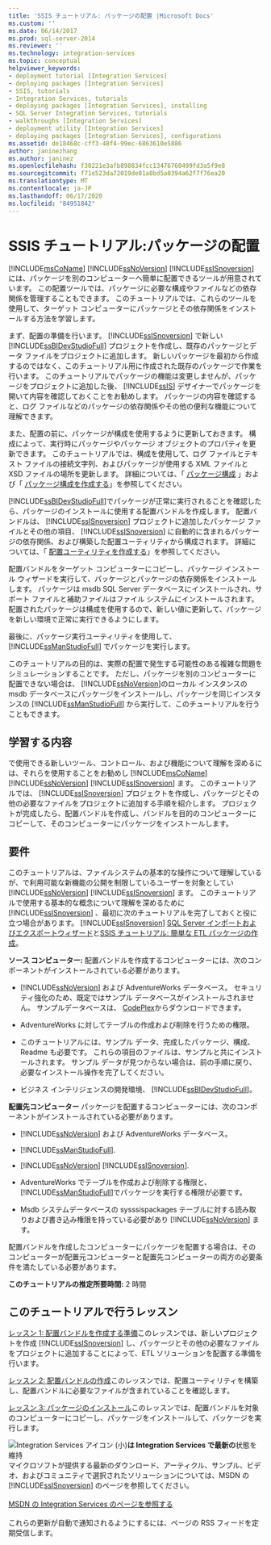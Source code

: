 ```yaml
---
title: 'SSIS チュートリアル: パッケージの配置 |Microsoft Docs'
ms.custom: ''
ms.date: 06/14/2017
ms.prod: sql-server-2014
ms.reviewer: ''
ms.technology: integration-services
ms.topic: conceptual
helpviewer_keywords:
- deployment tutorial [Integration Services]
- deploying packages [Integration Services]
- SSIS, tutorials
- Integration Services, tutorials
- deploying packages [Integration Services], installing
- SQL Server Integration Services, tutorials
- walkthroughs [Integration Services]
- deployment utility [Integration Services]
- deploying packages [Integration Services], configurations
ms.assetid: de18468c-cff3-48f4-99ec-6863610e5886
author: janinezhang
ms.author: janinez
ms.openlocfilehash: f30221e3afb898834fcc13476760499fd3a5f9e8
ms.sourcegitcommit: f71e523da72019de81a8bd5a0394a62f7f76ea20
ms.translationtype: MT
ms.contentlocale: ja-JP
ms.lasthandoff: 06/17/2020
ms.locfileid: "84951842"
---
```

# <a name="ssis-tutorial-deploying-packages"></a>SSIS チュートリアル:パッケージの配置
  [!INCLUDE[msCoName](../includes/msconame-md.md)] [!INCLUDE[ssNoVersion](../includes/ssnoversion-md.md)] [!INCLUDE[ssISnoversion](../includes/ssisnoversion-md.md)] には、パッケージを別のコンピューターへ簡単に配置できるツールが用意されています。 この配置ツールでは、パッケージに必要な構成やファイルなどの依存関係を管理することもできます。 このチュートリアルでは、これらのツールを使用して、ターゲット コンピューターにパッケージとその依存関係をインストールする方法を学習します。

 まず、配置の準備を行います。 [!INCLUDE[ssISnoversion](../includes/ssisnoversion-md.md)] で新しい [!INCLUDE[ssBIDevStudioFull](../includes/ssbidevstudiofull-md.md)] プロジェクトを作成し、既存のパッケージとデータ ファイルをプロジェクトに追加します。 新しいパッケージを最初から作成するのではなく、このチュートリアル用に作成された既存のパッケージで作業を行います。 このチュートリアルでパッケージの機能は変更しませんが、パッケージをプロジェクトに追加した後、 [!INCLUDE[ssIS](../includes/ssis-md.md)] デザイナーでパッケージを開いて内容を確認しておくことをお勧めします。 パッケージの内容を確認すると、ログ ファイルなどのパッケージの依存関係やその他の便利な機能について理解できます。

 また、配置の前に、パッケージが構成を使用するように更新しておきます。 構成によって、実行時にパッケージやパッケージ オブジェクトのプロパティを更新できます。 このチュートリアルでは、構成を使用して、ログ ファイルとテキスト ファイルの接続文字列、およびパッケージが使用する XML ファイルと XSD ファイルの場所を更新します。 詳細については、「 [パッケージ構成](../../2014/integration-services/package-configurations.md) 」および「 [パッケージ構成を作成する](../../2014/integration-services/create-package-configurations.md)」を参照してください。

 [!INCLUDE[ssBIDevStudioFull](../includes/ssbidevstudiofull-md.md)]でパッケージが正常に実行されることを確認したら、パッケージのインストールに使用する配置バンドルを作成します。 配置バンドルは、 [!INCLUDE[ssISnoversion](../includes/ssisnoversion-md.md)] プロジェクトに追加したパッケージ ファイルとその他の項目、 [!INCLUDE[ssISnoversion](../includes/ssisnoversion-md.md)] に自動的に含まれるパッケージの依存関係、および構築した配置ユーティリティから構成されます。 詳細については、「 [配置ユーティリティを作成する](../../2014/integration-services/create-a-deployment-utility.md)」を参照してください。

 配置バンドルをターゲット コンピューターにコピーし、パッケージ インストール ウィザードを実行して、パッケージとパッケージの依存関係をインストールします。 パッケージは msdb SQL Server データベースにインストールされ、サポート ファイルと補助ファイルはファイル システムにインストールされます。 配置されたパッケージは構成を使用するので、新しい値に更新して、パッケージを新しい環境で正常に実行できるようにします。

 最後に、パッケージ実行ユーティリティを使用して、 [!INCLUDE[ssManStudioFull](../includes/ssmanstudiofull-md.md)] でパッケージを実行します。

 このチュートリアルの目的は、実際の配置で発生する可能性のある複雑な問題をシミュレーションすることです。 ただし、パッケージを別のコンピューターに配置できない場合は、 [!INCLUDE[ssNoVersion](../includes/ssnoversion-md.md)]のローカル インスタンスの msdb データベースにパッケージをインストールし、パッケージを同じインスタンスの [!INCLUDE[ssManStudioFull](../includes/ssmanstudiofull-md.md)] から実行して、このチュートリアルを行うこともできます。

## <a name="what-you-will-learn"></a>学習する内容
 で使用できる新しいツール、コントロール、および機能について理解を深めるには、それらを使用することをお勧めし [!INCLUDE[msCoName](../includes/msconame-md.md)] [!INCLUDE[ssNoVersion](../includes/ssnoversion-md.md)] [!INCLUDE[ssISnoversion](../includes/ssisnoversion-md.md)] ます。 このチュートリアルでは、 [!INCLUDE[ssISnoversion](../includes/ssisnoversion-md.md)] プロジェクトを作成し、パッケージとその他の必要なファイルをプロジェクトに追加する手順を紹介します。 プロジェクトが完成したら、配置バンドルを作成し、バンドルを目的のコンピューターにコピーして、そのコンピューターにパッケージをインストールします。

## <a name="requirements"></a>要件
 このチュートリアルは、ファイルシステムの基本的な操作について理解しているが、で利用可能な新機能の公開を制限しているユーザーを対象としてい [!INCLUDE[ssNoVersion](../includes/ssnoversion-md.md)] [!INCLUDE[ssISnoversion](../includes/ssisnoversion-md.md)] ます。 このチュートリアルで使用する基本的な概念について理解を深めるために [!INCLUDE[ssISnoversion](../includes/ssisnoversion-md.md)] 、最初に次のチュートリアルを完了しておくと役に立つ場合があります。 [!INCLUDE[ssISnoversion](../includes/ssisnoversion-md.md)] [SQL Server インポートおよびエクスポートウィザード](import-export-data/start-the-sql-server-import-and-export-wizard.md)と[SSIS チュートリアル: 簡単な ETL パッケージの作成](../integration-services/ssis-how-to-create-an-etl-package.md)。

 **ソース コンピューター:** 配置バンドルを作成するコンピューターには、次のコンポーネントがインストールされている必要があります。

-   [!INCLUDE[ssNoVersion](../includes/ssnoversion-md.md)] および AdventureWorks データベース。 セキュリティ強化のため、既定ではサンプル データベースがインストールされません。 サンプルデータベースは、 [CodePlex](https://msftdbprodsamples.codeplex.com/releases/view/125550)からダウンロードできます。

-   AdventureWorks に対してテーブルの作成および削除を行うための権限。

-   このチュートリアルには、サンプル データ、完成したパッケージ、構成、Readme も必要です。 これらの項目のファイルは、サンプルと共にインストールされます。 サンプル データが見つからない場合は、前の手順に戻り、必要なインストール操作を完了してください。

-   ビジネス インテリジェンスの開発環境、 [!INCLUDE[ssBIDevStudioFull](../includes/ssbidevstudiofull-md.md)]。

 **配置先コンピューター** パッケージを配置するコンピューターには、次のコンポーネントがインストールされている必要があります。

-   [!INCLUDE[ssNoVersion](../includes/ssnoversion-md.md)] および AdventureWorks データベース。

-   [!INCLUDE[ssManStudioFull](../includes/ssmanstudiofull-md.md)].

-   [!INCLUDE[ssNoVersion](../includes/ssnoversion-md.md)] [!INCLUDE[ssISnoversion](../includes/ssisnoversion-md.md)].

-   AdventureWorks でテーブルを作成および削除する権限と、 [!INCLUDE[ssManStudioFull](../includes/ssmanstudiofull-md.md)]でパッケージを実行する権限が必要です。

-   Msdb システムデータベースの sysssispackages テーブルに対する読み取りおよび書き込み権限を持っている必要があり [!INCLUDE[ssNoVersion](../includes/ssnoversion-md.md)] ます。

 配置バンドルを作成したコンピューターにパッケージを配置する場合は、そのコンピューターが配置元コンピューターと配置先コンピューターの両方の必要条件を満たしている必要があります。

 **このチュートリアルの推定所要時間:** 2 時間

## <a name="lessons-in-this-tutorial"></a>このチュートリアルで行うレッスン
 [レッスン 1: 配置バンドルを作成する準備](../integration-services/lesson-1-preparing-to-create-the-deployment-bundle.md)このレッスンでは、新しいプロジェクトを作成 [!INCLUDE[ssISnoversion](../includes/ssisnoversion-md.md)] し、パッケージとその他の必要なファイルをプロジェクトに追加することによって、ETL ソリューションを配置する準備を行います。

 [レッスン 2: 配置バンドルの作成](../integration-services/lesson-2-create-the-deployment-bundle-in-ssis.md)このレッスンでは、配置ユーティリティを構築し、配置バンドルに必要なファイルが含まれていることを確認します。

 [レッスン 3: パッケージのインストール](../integration-services/lesson-3-install-ssis-package.md)このレッスンでは、配置バンドルを対象のコンピューターにコピーし、パッケージをインストールして、パッケージを実行します。

![Integration Services アイコン (小)](media/dts-16.gif "Integration Services のアイコン (小)")**は Integration Services で最新の**状態を維持  <br /> マイクロソフトが提供する最新のダウンロード、アーティクル、サンプル、ビデオ、およびコミュニティで選択されたソリューションについては、MSDN の [!INCLUDE[ssISnoversion](../includes/ssisnoversion-md.md)] のページを参照してください。<br /><br /> [MSDN の Integration Services のページを参照する](https://go.microsoft.com/fwlink/?LinkId=136655)<br /><br /> これらの更新が自動で通知されるようにするには、ページの RSS フィードを定期受信します。

